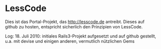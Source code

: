 LessCode
========

Dies ist das Portal-Projekt, das http://lesscode.de antreibt.
Dieses auf github zu hosten, entspricht sicherlich den Prinzipien von LessCode.

Log:
18. Juli 2010: initiales Rails3-Projekt aufgesetzt und auf github gestellt, u.a. mit devise und einigen anderen, vermutlich nützlichen Gems


